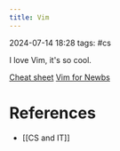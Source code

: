 ```yaml
---
title: Vim
---
```

2024-07-14 18:28
tags: #cs

I love Vim, it's so cool.

[Cheat sheet](https://vim.rtorr.com/)
[Vim for Newbs](https://vim.rtorr.com/)
# References
* [[CS and IT]]